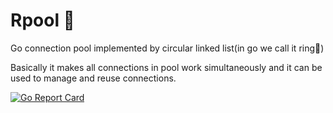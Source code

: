 # Rpool 💍
Go connection pool implemented by circular linked list(in go we call it ring💍)

Basically it makes all connections in pool work simultaneously and it can be used to manage and reuse connections.

[![Go Report Card](https://goreportcard.com/badge/github.com/thehackercat/Rpool)](https://goreportcard.com/report/github.com/thehackercat/Rpool)


